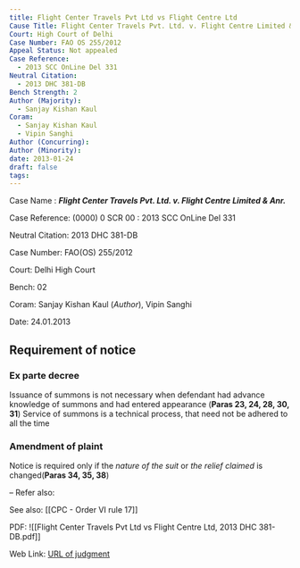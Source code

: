 ```yaml
---
title: Flight Center Travels Pvt Ltd vs Flight Centre Ltd
Cause Title: Flight Center Travels Pvt. Ltd. v. Flight Centre Limited & Anr.
Court: High Court of Delhi
Case Number: FAO OS 255/2012
Appeal Status: Not appealed
Case Reference:
  - 2013 SCC OnLine Del 331
Neutral Citation:
  - 2013 DHC 381-DB
Bench Strength: 2
Author (Majority):
  - Sanjay Kishan Kaul
Coram:
  - Sanjay Kishan Kaul
  - Vipin Sanghi
Author (Concurring): 
Author (Minority): 
date: 2013-01-24
draft: false
tags:
---
```

Case Name : ***Flight Center Travels Pvt. Ltd. v. Flight Centre Limited & Anr.***

Case Reference: (0000) 0 SCR 00 :  2013 SCC OnLine Del 331

Neutral Citation: 2013 DHC 381-DB

Case Number: FAO(OS) 255/2012

Court: Delhi High Court

Bench: 02

Coram: Sanjay Kishan Kaul (*Author*), Vipin Sanghi

Date: 24.01.2013

## Requirement of notice

### Ex parte decree

Issuance of summons is not necessary when defendant had advance knowledge of summons and had entered appearance (**Paras 23, 24, 28, 30, 31**)
	Service of summons is a technical process, that need not be adhered to all the time
### Amendment of plaint

Notice is required only if the *nature of the suit* or *the relief claimed* is changed(**Paras 34, 35, 38**)

–
Refer also:


See also:
[[CPC - Order VI rule 17]]

PDF:
![[Flight Center Travels Pvt Ltd vs Flight Centre Ltd, 2013 DHC 381-DB.pdf]]

Web Link: <a href="/All judgments/Flight Center Travels Pvt Ltd vs Flight Centre Ltd, 2013 DHC 381-DB.pdf" target="_blank">URL of judgment</a>